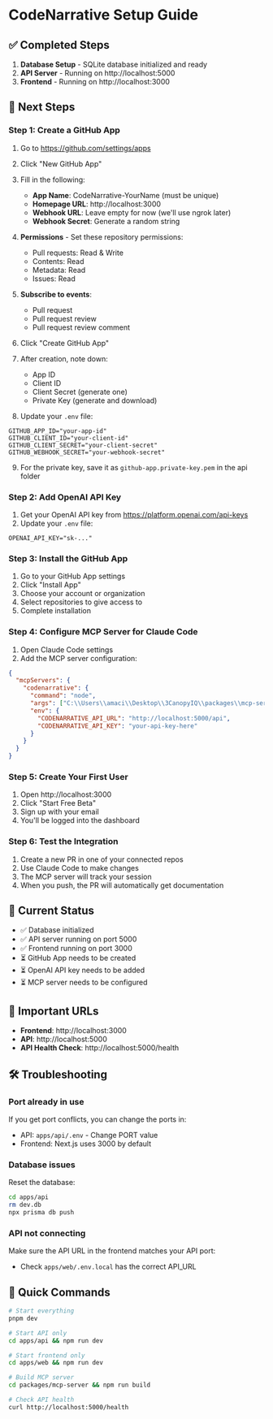 # CodeNarrative Setup Guide

## ✅ Completed Steps

1. **Database Setup** - SQLite database initialized and ready
2. **API Server** - Running on http://localhost:5000
3. **Frontend** - Running on http://localhost:3000

## 🚀 Next Steps

### Step 1: Create a GitHub App

1. Go to https://github.com/settings/apps
2. Click "New GitHub App"
3. Fill in the following:
   - **App Name**: CodeNarrative-YourName (must be unique)
   - **Homepage URL**: http://localhost:3000
   - **Webhook URL**: Leave empty for now (we'll use ngrok later)
   - **Webhook Secret**: Generate a random string

4. **Permissions** - Set these repository permissions:
   - Pull requests: Read & Write
   - Contents: Read
   - Metadata: Read
   - Issues: Read

5. **Subscribe to events**:
   - Pull request
   - Pull request review
   - Pull request review comment

6. Click "Create GitHub App"

7. After creation, note down:
   - App ID
   - Client ID
   - Client Secret (generate one)
   - Private Key (generate and download)

8. Update your `.env` file:
```env
GITHUB_APP_ID="your-app-id"
GITHUB_CLIENT_ID="your-client-id"
GITHUB_CLIENT_SECRET="your-client-secret"
GITHUB_WEBHOOK_SECRET="your-webhook-secret"
```

9. For the private key, save it as `github-app.private-key.pem` in the api folder

### Step 2: Add OpenAI API Key

1. Get your OpenAI API key from https://platform.openai.com/api-keys
2. Update your `.env` file:
```env
OPENAI_API_KEY="sk-..."
```

### Step 3: Install the GitHub App

1. Go to your GitHub App settings
2. Click "Install App"
3. Choose your account or organization
4. Select repositories to give access to
5. Complete installation

### Step 4: Configure MCP Server for Claude Code

1. Open Claude Code settings
2. Add the MCP server configuration:
```json
{
  "mcpServers": {
    "codenarrative": {
      "command": "node",
      "args": ["C:\\Users\\amaci\\Desktop\\3CanopyIQ\\packages\\mcp-server\\dist\\index.js"],
      "env": {
        "CODENARRATIVE_API_URL": "http://localhost:5000/api",
        "CODENARRATIVE_API_KEY": "your-api-key-here"
      }
    }
  }
}
```

### Step 5: Create Your First User

1. Open http://localhost:3000
2. Click "Start Free Beta"
3. Sign up with your email
4. You'll be logged into the dashboard

### Step 6: Test the Integration

1. Create a new PR in one of your connected repos
2. Use Claude Code to make changes
3. The MCP server will track your session
4. When you push, the PR will automatically get documentation

## 🎯 Current Status

- ✅ Database initialized
- ✅ API server running on port 5000
- ✅ Frontend running on port 3000
- ⏳ GitHub App needs to be created
- ⏳ OpenAI API key needs to be added
- ⏳ MCP server needs to be configured

## 📝 Important URLs

- **Frontend**: http://localhost:3000
- **API**: http://localhost:5000
- **API Health Check**: http://localhost:5000/health

## 🛠️ Troubleshooting

### Port already in use
If you get port conflicts, you can change the ports in:
- API: `apps/api/.env` - Change PORT value
- Frontend: Next.js uses 3000 by default

### Database issues
Reset the database:
```bash
cd apps/api
rm dev.db
npx prisma db push
```

### API not connecting
Make sure the API URL in the frontend matches your API port:
- Check `apps/web/.env.local` has the correct API_URL

## 🚦 Quick Commands

```bash
# Start everything
pnpm dev

# Start API only
cd apps/api && npm run dev

# Start frontend only
cd apps/web && npm run dev

# Build MCP server
cd packages/mcp-server && npm run build

# Check API health
curl http://localhost:5000/health
```